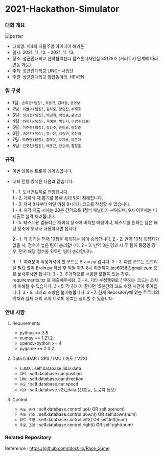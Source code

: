 # 2021-Hackathon-Simulator

### 대회 개요
![poster](https://user-images.githubusercontent.com/75441733/140630071-08070e02-4f25-4715-bc98-1a9ce6836db3.jpg)
* 대회명: 제4회 자율주행 아이디어 해커톤
* 일시: 2021. 11. 12. - 2021. 11. 13.
* 장소: 성균관대학교 산학협력센터 캡스톤디자인실 85129호 (거리두기 단계에 따라 변동 가능)
* 주최: 성균관대학교 LINC+ 사업단
* 주관: 성균관대학교 창업동아리, HEVEN


### 팀 구성
- 1팀 : `손희관(팀장)`, `곽동규`, `김태웅`, `송영보`
- 2팀 : `이범수(팀장)`, `김석중`, `양승진`, `허재호`
- 3팀 : `정종현(팀장)`, `박건희`, `박성준`, `홍영진`
- 4팀 : `차민지(팀장)`, `목예본`, `박인지`, `이범수(18)`
- 5팀 : `이주현(팀장)`, `김민주`, `손민규`, `이창준`
- 6팀 : `송은지(팀장)`, `강나윤`, `김승연`, `윤찬혁`
- 7팀 : `박충현(팀장)`, `김태윤`, `박지용`, `이준아`
- 8팀 : `안호진(팀장)`, `배동근`, `전승태`, `함철훈`


### 규칙
- 이번 대회는 트로피 레이스입니다.
- 대회 진행 방식은 다음과 같습니다.


    1 - 1. 토너먼트제로 진행됩니다.   
    1 - 2. 개회식 때 뽑기를 통해 상대 팀이 정해집니다.   
    1 - 3. 저녁 8시부터 익일 아침 8시까지 코드를 작성할 수 있습니다.   
    1 - 4. 지각 제출 시에는 20분 간격으로 1점씩 패널티가 부여되며, 9시 이후에는 미제출로 실격 처리됩니다.   
    1 - 5. 테스트용 컴퓨터는 개회식 장소에 비치할 예정이니, 테스트를 원하는 팀은 해당 장소에 오셔서 사용하시면 됩니다.


    2 - 1. 각 경기는 먼저 10점을 획득하는 팀이 승리합니다.
    2 - 2. 만약 10점 득점자가 없을 시, 점수가 높은 팀이 승리합니다.
    2 - 3. 만약 3분 경과 시 두 팀이 동점일 경우, 먼저 해당 점수를 획득한 팀이 승리합니다.
    
    
    3 - 1. 여러분이 작성하셔야 할 코드는 Brain.py 입니다.
    3 - 2. 다른 코드는 건드리실 필요 없이 Brain.py 작성 후 익일 아침 8시 이전까지 joo6058@gmail.com 으로 보내주시면 됩니다.
    3 - 3. 추가적으로 사용한 모듈이 있는 경우, requirements.txt 로 제출해주세요.
    3 - 4. 기타 부정행위로 간주되는 코드는 조치가 취해질 수 있습니다.
    3 - 5. 각 경기가 끝나면 15분간의 코드 수정 시간이 주어집니다.
    3 - 6. 제자리 조향은 불가능합니다.
    3 - 7. 현재 Repository에 있는 트로피의 위치와 실제 대회 시의 트로피 위치는 상이할 수 있습니다.
    

### 안내 사항
1. Requirements   
    - python == 3.8
    - numpy == 1.21.2
    - opencv-python >= 4
    - pygame == 2.0.2


2. Data (LiDAR / GPS / IMU / 속도 / V2X)   
    - `LiDAR` : self.database.lidar.data
    - `GPS` : self.database.car.position
    - `IMU` : self.database.car.direction
    - `속도` : self.database.car.speed
    - `V2X` : self.database.v2x_data (신호등, 트로피 정보)


3. Control   
    - `속도 증가` : self.database.control.up()    OR    self.up(num)
    - `속도 감소` : self.database.control.down()    OR    self.down(num)
    - `좌로 조향` : self.database.control.left()    OR    self.left(num)
    - `우로 조향` : self.database.control.right()    OR    self.right(num)


### Related Repository
Reference : https://github.com/tdostilio/Race_Game
